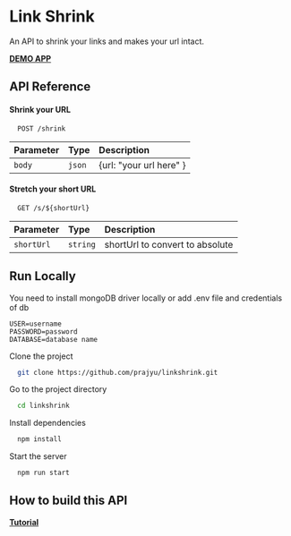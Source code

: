 # Link Shrink

An API to shrink your links and makes your url intact.

**[DEMO APP](https://shrinkinglinks.web.app/)**

## API Reference

#### Shrink your URL

```http
  POST /shrink
```

| Parameter | Type   | Description             |
| :-------- | :----- | :---------------------- |
| `body`    | `json` | {url: "your url here" } |

#### Stretch your short URL

```http
  GET /s/${shortUrl}
```

| Parameter  | Type     | Description                     |
| :--------- | :------- | :------------------------------ |
| `shortUrl` | `string` | shortUrl to convert to absolute |

## Run Locally

You need to install mongoDB driver locally or add .env file and credentials of db

```
USER=username
PASSWORD=password
DATABASE=database name
```

Clone the project

```bash
  git clone https://github.com/prajyu/linkshrink.git
```

Go to the project directory

```bash
  cd linkshrink
```

Install dependencies

```bash
  npm install
```

Start the server

```bash
  npm run start
```

## How to build this API 

**[Tutorial](https://dev.to/prajyu/how-to-make-a-url-shortner-1a20)**
